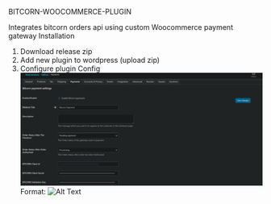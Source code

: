 BITCORN-WOOCOMMERCE-PLUGIN


Integrates bitcorn orders api using custom Woocommerce payment gateway
Installation
1. Download release zip
2. Add new plugin to wordpress (upload zip)
3. Configure plugin
Config
![config](/assets/config.png)
Format: ![Alt Text](url)